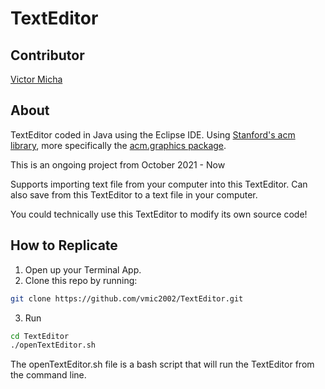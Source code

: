 # TextEditor

## Contributor
[Victor Micha](https://github.com/vmic2002)

## About
TextEditor coded in Java using the Eclipse IDE. Using [Stanford's acm library](https://cs.stanford.edu/people/eroberts/jtf/), more specifically the [acm.graphics package](https://cs.stanford.edu/people/eroberts/jtf/rationale/GraphicsPackage.html).

This is an ongoing project from October 2021 - Now

Supports importing text file from your computer into this TextEditor. Can also save from this TextEditor to a text file in your computer.

You could technically use this TextEditor to modify its own source code!

## How to Replicate
1. Open up your Terminal App.
2. Clone this repo by running:
```bash
git clone https://github.com/vmic2002/TextEditor.git
```
3. Run
```bash
cd TextEditor
./openTextEditor.sh
```
The openTextEditor.sh file is a bash script that will run the TextEditor from the command line.
